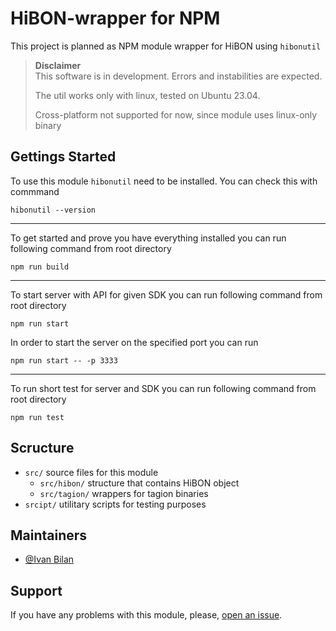# HiBON-wrapper for NPM

This project is planned as NPM module wrapper for HiBON using `hibonutil`

> **Disclaimer**  
> This software is in development. Errors and instabilities are expected.
>
> The util works only with linux, tested on Ubuntu 23.04.  
>
> Cross-platform not supported for now, since module uses linux-only binary

## Gettings Started

To use this module `hibonutil` need to be installed.
You can check this with commmand
```
hibonutil --version
```
---
To get started and prove you have everything installed you can run following command from root directory
```
npm run build
```
---
To start server with API for given SDK you can run following command from root directory
```
npm run start
```
In order to start the server on the specified port you can run
```
npm run start -- -p 3333
``` 
---
To run short test for server and SDK you can run following command from root directory
```
npm run test
```


## Scructure

- `src/` source files for this module
  - `src/hibon/` structure that contains HiBON object
  - `src/tagion/` wrappers for tagion binaries
- `srcipt/` utilitary scripts for testing purposes

## Maintainers

- [@Ivan Bilan](https://github.com/iwantegren)

## Support

If you have any problems with this module, please, [open an issue](https://github.com/tagion/npm-hibonutil/issues/new).